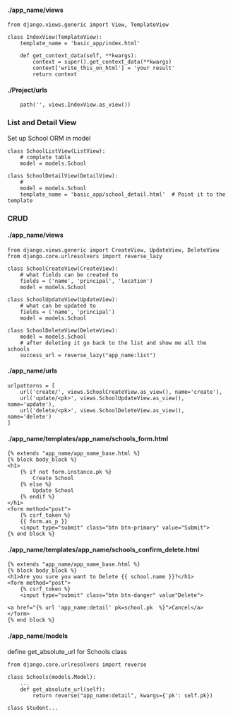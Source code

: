 #### ./app_name/views
```
from django.views.generic import View, TemplateView

class IndexView(TemplateView):
    template_name = 'basic_app/index.html'

    def get_context_data(self, **kwargs):
        context = super().get_context_data(**kwargs)
        context['write_this_on_html'] = 'your result'
        return context
```

#### ./Project/urls
```
    path('', views.IndexView.as_view())
```

### List and Detail View
Set up School ORM in model

```
class SchoolListView(ListView):
    # complete table
    model = models.School

class SchoolDetailView(DetailView):
    # 
    model = models.School
    template_name = 'basic_app/school_detail.html'  # Point it to the template
```

### CRUD
#### ./app_name/views
```
from django.views.generic import CreateView, UpdateView, DeleteView
from django.core.urlresolvers import reverse_lazy

class SchoolCreateView(CreateView):
    # what fields can be created to
    fields = ('name', 'principal', 'location')
    model = models.School

class SchoolUpdateView(UpdateView):
    # what can be updated to
    fields = ('name', 'principal')
    model = models.School

class SchoolDeleteView(DeleteView):
    model = models.School
    # after deleting it go back to the list and show me all the schools
    success_url = reverse_lazy("app_name:list")
```

#### ./app_name/urls
```
urlpatterns = [
    url('create/', views.SchoolCreateView.as_view(), name='create'),
    url('update/<pk>', views.SchoolUpdateView.as_view(), name='update'),
    url('delete/<pk>', views.SchoolDeleteView.as_view(), name='delete')
]
```

#### ./app_name/templates/app_name/schools_form.html
```
{% extends "app_name/app_name_base.html %}
{% block body_block %}
<h1>
    {% if not form.instance.pk %}
        Create School
    {% else %}
        Update School
    {% endif %}    
</h1>
<form method="post">
    {% csrf_token %}
    {{ form.as_p }}
    <input type="submit" class="btn btn-primary" value="Submit">
{% end block %}
```

#### ./app_name/templates/app_name/schools_confirm_delete.html
```
{% extends "app_name/app_name_base.html %}
{% block body_block %}
<h1>Are you sure you want to Delete {{ school.name }}?</h1>
<form method="post"> 
    {% csrf_token %}
    <input type="submit" class="btn btn-danger" value"Delete">

<a href="{% url 'app_name:detail' pk=school.pk  %}">Cancel</a>
</form>
{% end block %}
```

#### ./app_name/models
define get_absolute_url for Schools class
```
from django.core.urlresolvers import reverse 

class Schools(models.Model):
    ...
    def get_absolute_url(self):
        return reverse("app_name:detail", kwargs={'pk': self.pk})

class Student...
```

